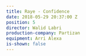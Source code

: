 ```yaml
---
title: Raye - Confidence
date: 2018-05-29 20:37:00 Z
position: 5
director: Walid Labri
production-company: Partizan
equipment: Arri Alexa
is-shown: false
---
```


